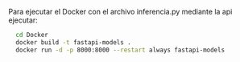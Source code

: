 Para ejecutar el Docker con el archivo inferencia.py mediante la api ejecutar:

```sh
  cd Docker
  docker build -t fastapi-models .
  docker run -d -p 8000:8000 --restart always fastapi-models
``` 